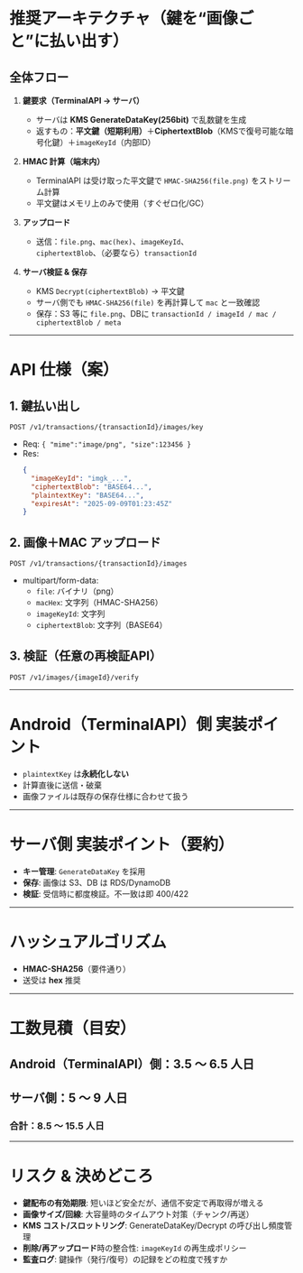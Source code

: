 # 推奨アーキテクチャ（鍵を“画像ごと”に払い出す）

## 全体フロー
1. **鍵要求（TerminalAPI → サーバ）**  
   - サーバは **KMS GenerateDataKey(256bit)** で乱数鍵を生成  
   - 返すもの：**平文鍵（短期利用）**＋**CiphertextBlob**（KMSで復号可能な暗号化鍵）＋`imageKeyId`（内部ID）

2. **HMAC 計算（端末内）**  
   - TerminalAPI は受け取った平文鍵で `HMAC-SHA256(file.png)` をストリーム計算  
   - 平文鍵はメモリ上のみで使用（すぐゼロ化/GC）

3. **アップロード**  
   - 送信：`file.png`、`mac(hex)`、`imageKeyId`、`ciphertextBlob`、（必要なら）`transactionId`

4. **サーバ検証 & 保存**  
   - KMS `Decrypt(ciphertextBlob)` → 平文鍵  
   - サーバ側でも `HMAC-SHA256(file)` を再計算して `mac` と一致確認  
   - 保存：S3 等に `file.png`、DBに `transactionId / imageId / mac / ciphertextBlob / meta`

---

# API 仕様（案）

## 1. 鍵払い出し
`POST /v1/transactions/{transactionId}/images/key`

- Req: `{ "mime":"image/png", "size":123456 }`
- Res:
  ```json
  {
    "imageKeyId": "imgk_...",
    "ciphertextBlob": "BASE64...",
    "plaintextKey": "BASE64...",
    "expiresAt": "2025-09-09T01:23:45Z"
  }
  ```

## 2. 画像＋MAC アップロード
`POST /v1/transactions/{transactionId}/images`

- multipart/form-data:
  - `file`: バイナリ（png）
  - `macHex`: 文字列（HMAC-SHA256）
  - `imageKeyId`: 文字列
  - `ciphertextBlob`: 文字列（BASE64）

## 3. 検証（任意の再検証API）
`POST /v1/images/{imageId}/verify`

---

# Android（TerminalAPI）側 実装ポイント
- `plaintextKey` は**永続化しない**
- 計算直後に送信・破棄
- 画像ファイルは既存の保存仕様に合わせて扱う

---

# サーバ側 実装ポイント（要約）
- **キー管理**: `GenerateDataKey` を採用  
- **保存**: 画像は S3、DB は RDS/DynamoDB  
- **検証**: 受信時に都度検証。不一致は即 400/422  

---

# ハッシュアルゴリズム
- **HMAC-SHA256**（要件通り）  
- 送受は **hex** 推奨

---

# 工数見積（目安）

## Android（TerminalAPI）側：3.5 ～ 6.5 人日
## サーバ側：5 ～ 9 人日
### 合計：8.5 ～ 15.5 人日

---

# リスク & 決めどころ
- **鍵配布の有効期限**: 短いほど安全だが、通信不安定で再取得が増える  
- **画像サイズ/回線**: 大容量時のタイムアウト対策（チャンク/再送）  
- **KMS コスト/スロットリング**: GenerateDataKey/Decrypt の呼び出し頻度管理  
- **削除/再アップロード**時の整合性: `imageKeyId` の再生成ポリシー  
- **監査ログ**: 鍵操作（発行/復号）の記録をどの粒度で残すか
